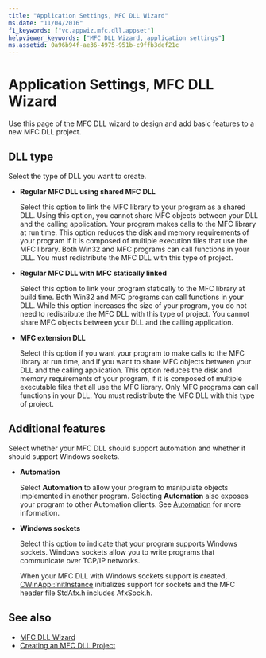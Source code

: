 ```yaml
---
title: "Application Settings, MFC DLL Wizard"
ms.date: "11/04/2016"
f1_keywords: ["vc.appwiz.mfc.dll.appset"]
helpviewer_keywords: ["MFC DLL Wizard, application settings"]
ms.assetid: 0a96b94f-ae36-4975-951b-c9ffb3def21c
---
```

# Application Settings, MFC DLL Wizard

Use this page of the MFC DLL wizard to design and add basic features to a new MFC DLL project.

## DLL type

Select the type of DLL you want to create.

- **Regular MFC DLL using shared MFC DLL**

   Select this option to link the MFC library to your program as a shared DLL. Using this option, you cannot share MFC objects between your DLL and the calling application. Your program makes calls to the MFC library at run time. This option reduces the disk and memory requirements of your program if it is composed of multiple execution files that use the MFC library. Both Win32 and MFC programs can call functions in your DLL. You must redistribute the MFC DLL with this type of project.

- **Regular MFC DLL with MFC statically linked**

   Select this option to link your program statically to the MFC library at build time. Both Win32 and MFC programs can call functions in your DLL. While this option increases the size of your program, you do not need to redistribute the MFC DLL with this type of project. You cannot share MFC objects between your DLL and the calling application.

- **MFC extension DLL**

   Select this option if you want your program to make calls to the MFC library at run time, and if you want to share MFC objects between your DLL and the calling application. This option reduces the disk and memory requirements of your program, if it is composed of multiple executable files that all use the MFC library. Only MFC programs can call functions in your DLL. You must redistribute the MFC DLL with this type of project.

## Additional features

Select whether your MFC DLL should support automation and whether it should support Windows sockets.

- **Automation**

   Select **Automation** to allow your program to manipulate objects implemented in another program. Selecting **Automation** also exposes your program to other Automation clients. See [Automation](../../mfc/automation.md) for more information.

- **Windows sockets**

   Select this option to indicate that your program supports Windows sockets. Windows sockets allow you to write programs that communicate over TCP/IP networks.

   When your MFC DLL with Windows sockets support is created, [CWinApp::InitInstance](../../mfc/reference/cwinapp-class.md#initinstance) initializes support for sockets and the MFC header file StdAfx.h includes AfxSock.h.

## See also

- [MFC DLL Wizard](../../mfc/reference/mfc-dll-wizard.md)
- [Creating an MFC DLL Project](../../mfc/reference/creating-an-mfc-dll-project.md)
